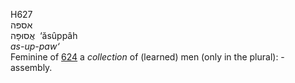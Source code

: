 <body>
  <p>H627<br>  אספּה  <br> אֲסוּפָּה  ‎  ‘ăsûppâh  <br><i>as-up-paw‘ </i><br>Feminine of <a href="h0624.htm">624</a>  a <i>collection</i> of (learned) men (only in the plural): - assembly.<br></p>
 </body>